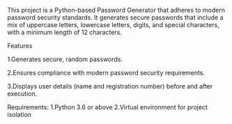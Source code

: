 This project is a Python-based Password Generator that adheres to modern password security standards. It generates secure passwords that include a mix of uppercase letters, lowercase letters, digits, and special characters, with a minimum length of 12 characters.

Features

1.Generates secure, random passwords.

2.Ensures compliance with modern password security requirements.

3.Displays user details (name and registration number) before and after execution.

Requirements:
1.Python 3.6 or above
2.Virtual environment for project isolation
